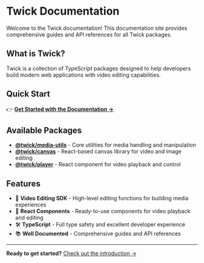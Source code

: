 # Twick Documentation

Welcome to the Twick documentation! This documentation site provides comprehensive guides and API references for all Twick packages.

## What is Twick?

Twick is a collection of TypeScript packages designed to help developers build modern web applications with video editing capabilities.

## Quick Start

👉 **[Get Started with the Documentation →](/docs/intro)**

## Available Packages

- **[@twick/media-utils](/docs/packages/media-utils/)** - Core utilities for media handling and manipulation
- **[@twick/canvas](/docs/packages/canvas/)** - React-based canvas library for video and image editing  
- **[@twick/player](/docs/packages/player/)** - React component for video playback and control

## Features

- 🎥 **Video Editing SDK** - High-level editing functions for building media experiences
- 📱 **React Components** - Ready-to-use components for video playback and editing
- 🛠️ **TypeScript** - Full type safety and excellent developer experience
- 📚 **Well Documented** - Comprehensive guides and API references

---

**Ready to get started?** [Check out the introduction →](/docs/intro) 